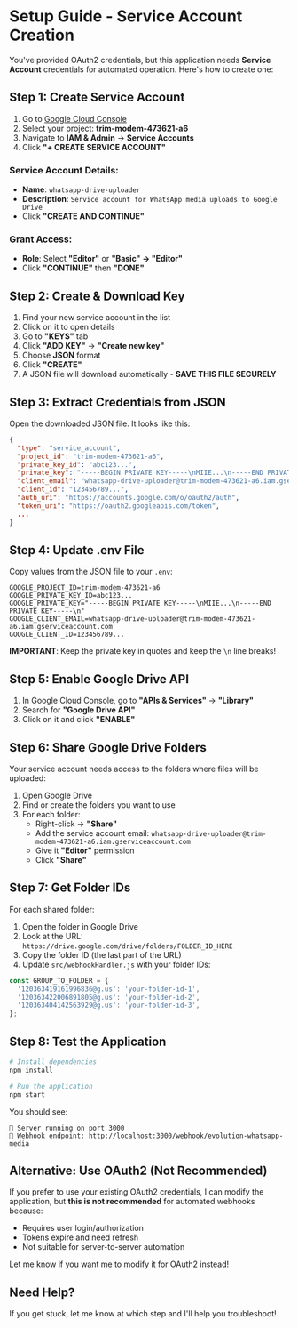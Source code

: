 # Setup Guide - Service Account Creation

You've provided OAuth2 credentials, but this application needs **Service Account** credentials for automated operation. Here's how to create one:

## Step 1: Create Service Account

1. Go to [Google Cloud Console](https://console.cloud.google.com/)
2. Select your project: **trim-modem-473621-a6**
3. Navigate to **IAM & Admin** → **Service Accounts**
4. Click **"+ CREATE SERVICE ACCOUNT"**

### Service Account Details:
- **Name**: `whatsapp-drive-uploader`
- **Description**: `Service account for WhatsApp media uploads to Google Drive`
- Click **"CREATE AND CONTINUE"**

### Grant Access:
- **Role**: Select **"Editor"** or **"Basic" → "Editor"**
- Click **"CONTINUE"** then **"DONE"**

## Step 2: Create & Download Key

1. Find your new service account in the list
2. Click on it to open details
3. Go to **"KEYS"** tab
4. Click **"ADD KEY"** → **"Create new key"**
5. Choose **JSON** format
6. Click **"CREATE"**
7. A JSON file will download automatically - **SAVE THIS FILE SECURELY**

## Step 3: Extract Credentials from JSON

Open the downloaded JSON file. It looks like this:

```json
{
  "type": "service_account",
  "project_id": "trim-modem-473621-a6",
  "private_key_id": "abc123...",
  "private_key": "-----BEGIN PRIVATE KEY-----\nMIIE...\n-----END PRIVATE KEY-----\n",
  "client_email": "whatsapp-drive-uploader@trim-modem-473621-a6.iam.gserviceaccount.com",
  "client_id": "123456789...",
  "auth_uri": "https://accounts.google.com/o/oauth2/auth",
  "token_uri": "https://oauth2.googleapis.com/token",
  ...
}
```

## Step 4: Update .env File

Copy values from the JSON file to your `.env`:

```env
GOOGLE_PROJECT_ID=trim-modem-473621-a6
GOOGLE_PRIVATE_KEY_ID=abc123...
GOOGLE_PRIVATE_KEY="-----BEGIN PRIVATE KEY-----\nMIIE...\n-----END PRIVATE KEY-----\n"
GOOGLE_CLIENT_EMAIL=whatsapp-drive-uploader@trim-modem-473621-a6.iam.gserviceaccount.com
GOOGLE_CLIENT_ID=123456789...
```

**IMPORTANT**: Keep the private key in quotes and keep the `\n` line breaks!

## Step 5: Enable Google Drive API

1. In Google Cloud Console, go to **"APIs & Services"** → **"Library"**
2. Search for **"Google Drive API"**
3. Click on it and click **"ENABLE"**

## Step 6: Share Google Drive Folders

Your service account needs access to the folders where files will be uploaded:

1. Open Google Drive
2. Find or create the folders you want to use
3. For each folder:
   - Right-click → **"Share"**
   - Add the service account email: `whatsapp-drive-uploader@trim-modem-473621-a6.iam.gserviceaccount.com`
   - Give it **"Editor"** permission
   - Click **"Share"**

## Step 7: Get Folder IDs

For each shared folder:

1. Open the folder in Google Drive
2. Look at the URL: `https://drive.google.com/drive/folders/FOLDER_ID_HERE`
3. Copy the folder ID (the last part of the URL)
4. Update `src/webhookHandler.js` with your folder IDs:

```javascript
const GROUP_TO_FOLDER = {
  '120363419161996836@g.us': 'your-folder-id-1',
  '120363422006891805@g.us': 'your-folder-id-2',
  '120363404142563929@g.us': 'your-folder-id-3',
};
```

## Step 8: Test the Application

```bash
# Install dependencies
npm install

# Run the application
npm start
```

You should see:
```
🚀 Server running on port 3000
📡 Webhook endpoint: http://localhost:3000/webhook/evolution-whatsapp-media
```

## Alternative: Use OAuth2 (Not Recommended)

If you prefer to use your existing OAuth2 credentials, I can modify the application, but **this is not recommended** for automated webhooks because:

- Requires user login/authorization
- Tokens expire and need refresh
- Not suitable for server-to-server automation

Let me know if you want me to modify it for OAuth2 instead!

## Need Help?

If you get stuck, let me know at which step and I'll help you troubleshoot!
